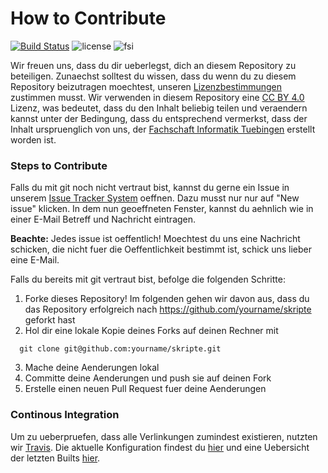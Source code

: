 # How to Contribute

[![Build Status](https://travis-ci.org/fsi-tue/skripte.svg?branch=master)](https://travis-ci.org/fsi-tue/skripte)
![[license](https://github.com/fsi-tue/skripte/blob/master/LICENSE.txt)](https://img.shields.io/github/license/fsi-tue/skripte.svg)
![[fsi](https://www.fsi.uni-tuebingen.de/)](https://img.shields.io/badge/Von%20der%20Fachschaft%20genehmigt-ja-blue.svg
)

Wir freuen uns, dass du dir ueberlegst, dich an diesem Repository zu beteiligen.
Zunaechst solltest du wissen, dass du wenn du zu diesem Repository beizutragen
moechtest, unseren
[Lizenzbestimmungen](https://github.com/fsi-tue/skripte/blob/master/LICENSE)
zustimmen musst. Wir verwenden in diesem Repository eine
[CC BY 4.0](https://creativecommons.org/licenses/by/4.0/) Lizenz, was bedeutet,
dass du den Inhalt beliebig teilen und veraendern kannst unter der Bedingung,
dass du entsprechend vermerkst, dass der Inhalt urspruenglich von uns, der
[Fachschaft Informatik Tuebingen](https://www.fsi.uni-tuebingen.de/) erstellt
worden ist.


### Steps to Contribute

Falls du mit git noch nicht vertraut bist, kannst du gerne ein Issue in unserem
[Issue Tracker System](https://github.com/fsi-tue/skripte/issues) oeffnen. Dazu
musst nur nur auf "New issue" klicken. In dem nun geoeffneten Fenster, kannst du
aehnlich wie in einer E-Mail Betreff und Nachricht eintragen.

**Beachte:** Jedes issue ist oeffentlich! Moechtest du uns eine Nachricht
schicken, die nicht fuer die Oeffentlichkeit bestimmt ist, schick uns lieber
eine E-Mail.


Falls du bereits mit git vertraut bist, befolge die folgenden Schritte:

1. Forke dieses Repository! Im folgenden gehen wir davon aus, dass du das Repository erfolgreich nach https://github.com/yourname/skripte geforkt hast
2. Hol dir eine lokale Kopie deines Forks auf deinen Rechner mit
```
  git clone git@github.com:yourname/skripte.git
```
3. Mache deine Aenderungen lokal
4. Committe deine Aenderungen und push sie auf deinen Fork
5. Erstelle einen neuen Pull Request fuer deine Aenderungen


### Continous Integration

Um zu ueberpruefen, dass alle Verlinkungen zumindest existieren, nutzten wir
[Travis](https://travis-ci.org/). Die aktuelle Konfiguration findest du
[hier](https://github.com/fsi-tue/skripte/blob/master/.travis.yml) und eine
Uebersicht der letzten Builts [hier](https://travis-ci.org/fsi-tue/skripte/).
